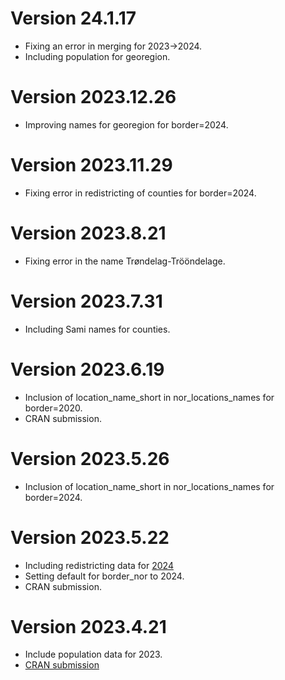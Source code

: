 # Version 24.1.17

- Fixing an error in merging for 2023->2024.
- Including population for georegion.

# Version 2023.12.26

- Improving names for georegion for border=2024.

# Version 2023.11.29

- Fixing error in redistricting of counties for border=2024.

# Version 2023.8.21

- Fixing error in the name Trøndelag-Trööndelage.

# Version 2023.7.31

- Including Sami names for counties.

# Version 2023.6.19

- Inclusion of location_name_short in nor_locations_names for border=2020.
- CRAN submission.

# Version 2023.5.26

- Inclusion of location_name_short in nor_locations_names for border=2024.

# Version 2023.5.22

- Including redistricting data for [2024](https://www.regjeringen.no/no/tema/kommuner-og-regioner/kommunestruktur/nye-kommune-og-fylkesnummer-fra-1.-januar-2024/id2924701/?expand=factbox2924711)
- Setting default for border_nor to 2024.
- CRAN submission.

# Version 2023.4.21

- Include population data for 2023.
- [CRAN submission](https://github.com/csids/csdata/releases/tag/2023.4.21)
